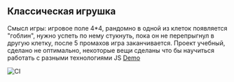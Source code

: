 Классическая игрушка
---
Смысл игры: игровое поле 4*4, рандомно в одной из клеток появляется "гоблин", нужно успеть по нему стукнуть, пока он не перепрыгнул в другую клетку, после 5 промахов игра заканчивается.
Проект учебный, сделано не оптимально, некоторые вещи сделаны что бы научиться работать с разными технологиями JS
[Demo](https://vidok0577.github.io/events/)

![CI](https://github.com/vidok0577/events/actions/workflows/web.yml/badge.svg)
